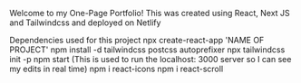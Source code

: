Welcome to my One-Page Portfolio!
This was created using React, Next JS and Tailwindcss and deployed on Netlify

Dependencies used for this project
npx create-react-app 'NAME OF PROJECT'
npm install -d tailwindcss postcss autoprefixer
npx tailwindcss init -p
npm start (This is used to run the localhost: 3000 server so I can see my edits in real time)
npm i react-icons
npm i react-scroll
